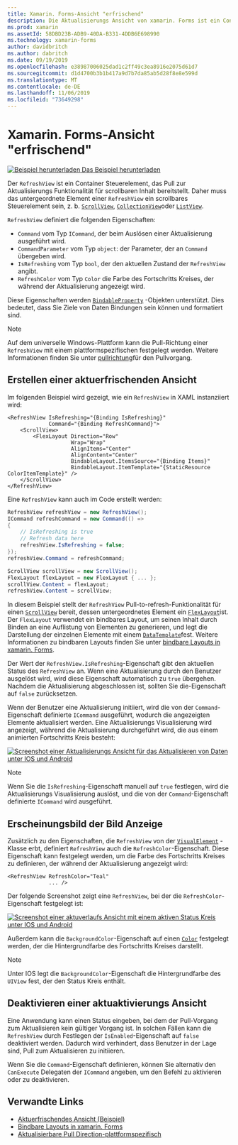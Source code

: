 ```yaml
---
title: Xamarin. Forms-Ansicht "erfrischend"
description: Die Aktualisierungs Ansicht von xamarin. Forms ist ein Container Steuerelement, das Pull zum Aktualisieren von Bild lauffähigen Inhalten bereitstellt.
ms.prod: xamarin
ms.assetId: 58DBD23B-ADB9-40DA-B331-4DDB6E698990
ms.technology: xamarin-forms
author: davidbritch
ms.author: dabritch
ms.date: 09/19/2019
ms.openlocfilehash: e38987006025dad1c2ff49c3ea8916e2075d61d7
ms.sourcegitcommit: d1d4700b3b1b417a9d7b7da85ab5d28f8e8e599d
ms.translationtype: MT
ms.contentlocale: de-DE
ms.lasthandoff: 11/06/2019
ms.locfileid: "73649298"
---
```

# <a name="xamarinforms-refreshview"></a>Xamarin. Forms-Ansicht "erfrischend"

[![Beispiel herunterladen](~/media/shared/download.png) Das Beispiel herunterladen](https://docs.microsoft.com/samples/xamarin/xamarin-forms-samples/userinterface-refreshviewdemo/)

Der `RefreshView` ist ein Container Steuerelement, das Pull zur Aktualisierungs Funktionalität für scrollbaren Inhalt bereitstellt. Daher muss das untergeordnete Element einer `RefreshView` ein scrollbares Steuerelement sein, z. b. [`ScrollView`](xref:Xamarin.Forms.ScrollView), [`CollectionView`](xref:Xamarin.Forms.CollectionView)oder [`ListView`](xref:Xamarin.Forms.ListView).

`RefreshView` definiert die folgenden Eigenschaften:

- `Command` vom Typ `ICommand`, der beim Auslösen einer Aktualisierung ausgeführt wird.
- `CommandParameter` vom Typ `object`: der Parameter, der an `Command` übergeben wird.
- `IsRefreshing` vom Typ `bool`, der den aktuellen Zustand der `RefreshView` angibt.
- `RefreshColor` vom Typ `Color` die Farbe des Fortschritts Kreises, der während der Aktualisierung angezeigt wird.

Diese Eigenschaften werden [`BindableProperty`](xref:Xamarin.Forms.BindableProperty) -Objekten unterstützt. Dies bedeutet, dass Sie Ziele von Daten Bindungen sein können und formatiert sind.

> [!NOTE]
> Auf dem universelle Windows-Plattform kann die Pull-Richtung einer `RefreshView` mit einem plattformspezifischen festgelegt werden. Weitere Informationen finden Sie unter [pullrichtung](~/xamarin-forms/platform/windows/refreshview-pulldirection.md)für den Pullvorgang.

## <a name="create-a-refreshview"></a>Erstellen einer aktuerfrischenden Ansicht

Im folgenden Beispiel wird gezeigt, wie ein `RefreshView` in XAML instanziiert wird:

```xaml
<RefreshView IsRefreshing="{Binding IsRefreshing}"
             Command="{Binding RefreshCommand}">
    <ScrollView>
        <FlexLayout Direction="Row"
                    Wrap="Wrap"
                    AlignItems="Center"
                    AlignContent="Center"
                    BindableLayout.ItemsSource="{Binding Items}"
                    BindableLayout.ItemTemplate="{StaticResource ColorItemTemplate}" />
    </ScrollView>
</RefreshView>
```

Eine `RefreshView` kann auch im Code erstellt werden:

```csharp
RefreshView refreshView = new RefreshView();
ICommand refreshCommand = new Command(() =>
{
    // IsRefreshing is true
    // Refresh data here
    refreshView.IsRefreshing = false;
});
refreshView.Command = refreshCommand;

ScrollView scrollView = new ScrollView();
FlexLayout flexLayout = new FlexLayout { ... };
scrollView.Content = flexLayout;
refreshView.Content = scrollView;
```

In diesem Beispiel stellt der `RefreshView` Pull-to-refresh-Funktionalität für einen [`ScrollView`](xref:Xamarin.Forms.ScrollView) bereit, dessen untergeordnetes Element ein [`FlexLayout`](xref:Xamarin.Forms.FlexLayout)ist. Der `FlexLayout` verwendet ein bindbares Layout, um seinen Inhalt durch Binden an eine Auflistung von Elementen zu generieren, und legt die Darstellung der einzelnen Elemente mit einem [`DataTemplate`](xref:Xamarin.Forms.DataTemplate)fest. Weitere Informationen zu bindbaren Layouts finden Sie unter [bindbare Layouts in xamarin. Forms](~/xamarin-forms/user-interface/layouts/bindable-layouts.md).

Der Wert der `RefreshView.IsRefreshing`-Eigenschaft gibt den aktuellen Status des `RefreshView` an. Wenn eine Aktualisierung durch den Benutzer ausgelöst wird, wird diese Eigenschaft automatisch zu `true` übergehen. Nachdem die Aktualisierung abgeschlossen ist, sollten Sie die-Eigenschaft auf `false` zurücksetzen.

Wenn der Benutzer eine Aktualisierung initiiert, wird die von der `Command`-Eigenschaft definierte `ICommand` ausgeführt, wodurch die angezeigten Elemente aktualisiert werden. Eine Aktualisierungs Visualisierung wird angezeigt, während die Aktualisierung durchgeführt wird, die aus einem animierten Fortschritts Kreis besteht:

[![Screenshot einer Aktualisierungs Ansicht für das Aktualisieren von Daten unter IOS und Android](refreshview-images/default-progress-circle.png "Aktualisierungs Ansicht zum Aktualisieren von Daten")](refreshview-images/default-progress-circle-large.png#lightbox "Aktualisierungs Ansicht zum Aktualisieren von Daten")

> [!NOTE]
> Wenn Sie die `IsRefreshing`-Eigenschaft manuell auf `true` festlegen, wird die Aktualisierungs Visualisierung auslöst, und die von der `Command`-Eigenschaft definierte `ICommand` wird ausgeführt.

## <a name="refreshview-appearance"></a>Erscheinungsbild der Bild Anzeige

Zusätzlich zu den Eigenschaften, die `RefreshView` von der [`VisualElement`](xref:Xamarin.Forms.VisualElement) -Klasse erbt, definiert `RefreshView` auch die `RefreshColor`-Eigenschaft. Diese Eigenschaft kann festgelegt werden, um die Farbe des Fortschritts Kreises zu definieren, der während der Aktualisierung angezeigt wird:

```xaml
<RefreshView RefreshColor="Teal"
             ... />
```

Der folgende Screenshot zeigt eine `RefreshView`, bei der die `RefreshColor`-Eigenschaft festgelegt ist:

[![Screenshot einer aktuverlaufs Ansicht mit einem aktiven Status Kreis unter IOS und Android](refreshview-images/teal-progress-circle.png "Aktuverlaufs Ansicht mit einem aktiven Status Kreis")](refreshview-images/teal-progress-circle-large.png#lightbox "Aktuverlaufs Ansicht mit einem aktiven Status Kreis")

Außerdem kann die `BackgroundColor`-Eigenschaft auf einen [`Color`](xref:Xamarin.Forms.Color) festgelegt werden, der die Hintergrundfarbe des Fortschritts Kreises darstellt.

> [!NOTE]
> Unter IOS legt die `BackgroundColor`-Eigenschaft die Hintergrundfarbe des `UIView` fest, der den Status Kreis enthält.

## <a name="disable-a-refreshview"></a>Deaktivieren einer aktuaktivierungs Ansicht

Eine Anwendung kann einen Status eingeben, bei dem der Pull-Vorgang zum Aktualisieren kein gültiger Vorgang ist. In solchen Fällen kann die `RefreshView` durch Festlegen der `IsEnabled`-Eigenschaft auf `false` deaktiviert werden. Dadurch wird verhindert, dass Benutzer in der Lage sind, Pull zum Aktualisieren zu initiieren.

Wenn Sie die `Command`-Eigenschaft definieren, können Sie alternativ den `CanExecute` Delegaten der `ICommand` angeben, um den Befehl zu aktivieren oder zu deaktivieren.

## <a name="related-links"></a>Verwandte Links

- [Aktuerfrischendes Ansicht (Beispiel)](https://docs.microsoft.com/samples/xamarin/xamarin-forms-samples/userinterface-refreshviewdemo/)
- [Bindbare Layouts in xamarin. Forms](~/xamarin-forms/user-interface/layouts/bindable-layouts.md)
- [Aktualisierbare Pull Direction-plattformspezifisch](~/xamarin-forms/platform/windows/refreshview-pulldirection.md)
